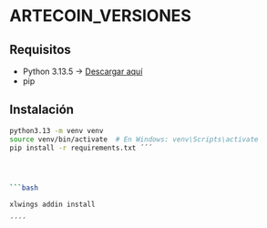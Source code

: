 # ARTECOIN_VERSIONES


## Requisitos

- Python 3.13.5 → [Descargar aquí](https://www.python.org/downloads/release/python-3135/)
- pip

## Instalación

```bash
python3.13 -m venv venv
source venv/bin/activate  # En Windows: venv\Scripts\activate
pip install -r requirements.txt ´´´




```bash

xlwings addin install

´´´´


